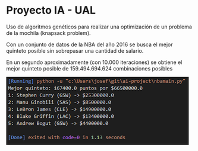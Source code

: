 # Proyecto IA - UAL
Uso de algoritmos genéticos para realizar una optimización de un problema de la mochila (knapsack problem).

Con un conjunto de datos de la NBA del año 2016 se busca el mejor quinteto posible sin sobrepasar una cantidad de salario.

En un segundo aproximadamente (con 10.000 iteraciones) se obtiene el mejor quinteto posible de 159.494.694.624 combinaciones posibles

[Referencia]: (https://5280incode.wordpress.com/2017/02/18/genetic-algorithms-part-3-fanduel-lineup-example/amp/)

![Quinteto](./images/image.png?raw=true)


